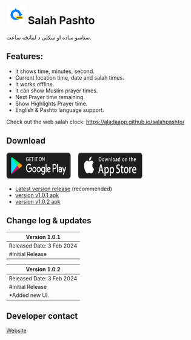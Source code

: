# <img src="assets/logo.png" width="50" height="50"/> Salah Pashto
ستاسو ساده او ښکلی د لمانځه ساعت.

## Features:
- It shows time, minutes, second.
- Current location time, date and salah times.
- It works offline.
- It can show Muslim prayer times.
- Next Prayer time remaining.
- Show Highlights Prayer time.
- English & Pashto language support.

Check out the web salah clock:
https://aladaapp.github.io/salahpashto/

## Download
<a href="https://play.google.com/store/apps/details?id=com.freelancermustakin.salahpashto"><img alt="Get it on Google Play" 
	src="https://raw.githubusercontent.com/aladaapp/aladaapp/8a998377f81dc355319c3f8dd6ae3c7de6c71013/assets/svg/badge/badge_play_story_p001_202402.svg" width="170" height="70"></a>
 <a href="#"><img alt="Get it on App Store" 
	src="https://raw.githubusercontent.com/aladaapp/aladaapp/2768f4434ff098a5fddd982dcdb79c4e53d4f238/assets/svg/badge/badge_app_store_p001_202401.svg" style="padding-left:15px;" width="170" height="70"></a>

* [Latest version release](https://github.com/aladaapp/salahpashto/raw/main/software-release/android-release/app-release%20v1.0.2.apk) (recommended)
* [version v1.0.1 apk](https://github.com/aladaapp/salahpashto/raw/main/software-release/android-release/app-release%20v1.0.1.apk)
* [version v1.0.2 apk](https://github.com/aladaapp/salahpashto/raw/main/software-release/android-release/app-release%20v1.0.2.apk)

## Change log & updates
| Version 1.0.1                          |
| ----------------------------- |
| Released Date: 3 Feb 2024                  |
| #Initial Release                  |

| Version 1.0.2                          |
| ----------------------------- |
| Released Date: 3 Feb 2024                  |
| #Initial Release                  |
| *Added new UI.                  |

## Developer contact
[Website](https://freelancermustakin.github.io) <br>
